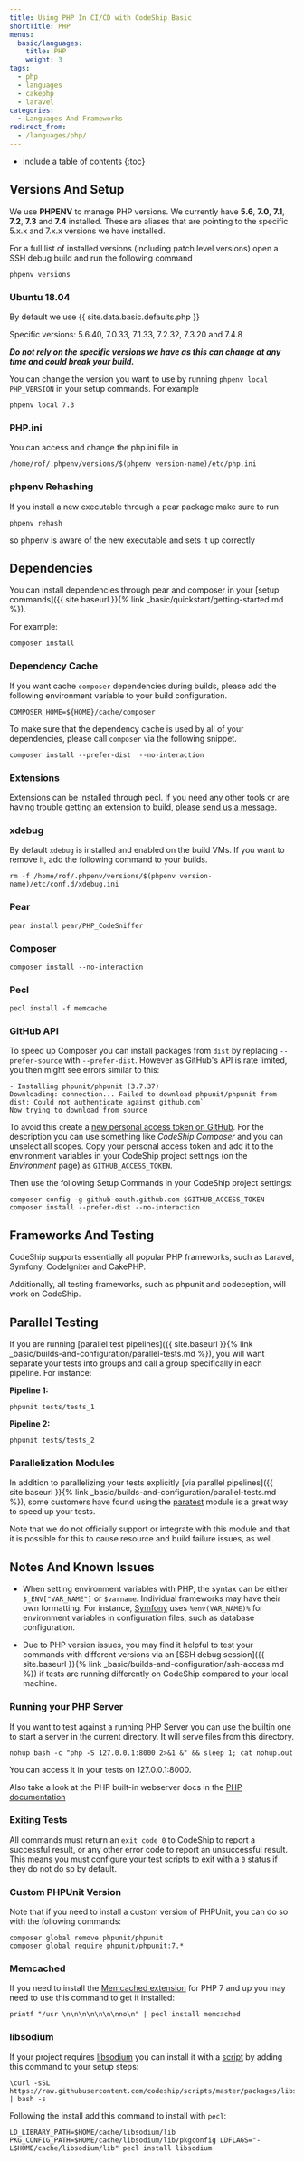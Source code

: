 ```yaml
---
title: Using PHP In CI/CD with CodeShip Basic
shortTitle: PHP
menus:
  basic/languages:
    title: PHP
    weight: 3
tags:
  - php
  - languages
  - cakephp
  - laravel
categories:
  - Languages And Frameworks
redirect_from:
  - /languages/php/
---
```


* include a table of contents
{:toc}

## Versions And Setup

We use **PHPENV** to manage PHP versions. We currently have **5.6**, **7.0**, **7.1**, **7.2**, **7.3** and **7.4** installed.
These are aliases that are pointing to the specific 5.x.x and 7.x.x versions we have installed.

For a full list of installed versions (including patch level versions) open a SSH debug build and run the following command

```shell
phpenv versions
```

### Ubuntu 18.04
By default we use {{ site.data.basic.defaults.php }}

Specific versions: 5.6.40, 7.0.33, 7.1.33, 7.2.32, 7.3.20 and 7.4.8

***Do not rely on the specific versions we have as this can change at any time and could break your build.***

You can change the version you want to use by running `phpenv local PHP_VERSION` in your setup commands.
For example

```shell
phpenv local 7.3
```

### PHP.ini

You can access and change the php.ini file in

```shell
/home/rof/.phpenv/versions/$(phpenv version-name)/etc/php.ini
```

### phpenv Rehashing

If you install a new executable through a pear package make sure to run

```shell
phpenv rehash
```

so phpenv is aware of the new executable and sets it up correctly

## Dependencies

You can install dependencies through pear and composer in your [setup commands]({{ site.baseurl }}{% link _basic/quickstart/getting-started.md %}).

For example:

```shell
composer install
```

### Dependency Cache

If you want cache `composer` dependencies during builds, please add the following environment variable to your build configuration.

```shell
COMPOSER_HOME=${HOME}/cache/composer
```

To make sure that the dependency cache is used by all of your dependencies, please call `composer` via the following snippet.

```shell
composer install --prefer-dist  --no-interaction
```

### Extensions

Extensions can be installed through pecl. If you need any other tools or are having trouble getting an extension to build, [please send us a message](https://helpdesk.codeship.com).

### xdebug

By default `xdebug` is installed and enabled on the build VMs. If you want to remove it, add the following command to your builds.

```shell
rm -f /home/rof/.phpenv/versions/$(phpenv version-name)/etc/conf.d/xdebug.ini
```

### Pear

```shell
pear install pear/PHP_CodeSniffer
```

### Composer

```shell
composer install --no-interaction
```

### Pecl

```shell
pecl install -f memcache
```

### GitHub API

To speed up Composer you can install packages from `dist` by replacing `--prefer-source` with `--prefer-dist`. However as GitHub's API is rate limited, you then might see errors similar to this:

```shell
- Installing phpunit/phpunit (3.7.37)
Downloading: connection... Failed to download phpunit/phpunit from dist: Could not authenticate against github.com`
Now trying to download from source
```

To avoid this create a [new personal access token on GitHub](https://github.com/settings/tokens/new). For the description you can use something like _CodeShip Composer_ and you can unselect all scopes. Copy your personal access token and add it to the environment variables in your CodeShip project settings (on the _Environment_ page) as `GITHUB_ACCESS_TOKEN`.

Then use the following Setup Commands in your CodeShip project settings:

```shell
composer config -g github-oauth.github.com $GITHUB_ACCESS_TOKEN
composer install --prefer-dist --no-interaction
```

## Frameworks And Testing

CodeShip supports essentially all popular PHP frameworks, such as Laravel, Symfony, CodeIgniter and CakePHP.

Additionally, all testing frameworks, such as phpunit and codeception, will work on CodeShip.

## Parallel Testing

If you are running [parallel test pipelines]({{ site.baseurl }}{% link _basic/builds-and-configuration/parallel-tests.md %}), you will want separate your tests into groups and call a group specifically in each pipeline. For instance:

**Pipeline 1:**
```shell
phpunit tests/tests_1
```

**Pipeline 2:**
```shell
phpunit tests/tests_2
```

### Parallelization Modules

In addition to parallelizing your tests explicitly [via parallel pipelines]({{ site.baseurl }}{% link _basic/builds-and-configuration/parallel-tests.md %}), some customers have found using the [paratest](https://github.com/brianium/paratest) module is a great way to speed up your tests.

Note that we do not officially support or integrate with this module and that it is possible for this to cause resource and build failure issues, as well.

## Notes And Known Issues

- When setting environment variables with PHP, the syntax can be either `$_ENV["VAR_NAME"]` or `$varname`. Individual frameworks may have their own formatting. For instance, [Symfony](https://symfony.com/doc/current/index.html) uses `%env(VAR_NAME)%` for environment variables in configuration files, such as database configuration.

- Due to PHP version issues, you may find it helpful to test your commands with different versions via an [SSH debug session]({{ site.baseurl }}{% link _basic/builds-and-configuration/ssh-access.md %}) if tests are running differently on CodeShip compared to your local machine.

### Running your PHP Server

If you want to test against a running PHP Server you can use the builtin one to
start a server in the current directory. It will serve files from this directory.

```shell
nohup bash -c "php -S 127.0.0.1:8000 2>&1 &" && sleep 1; cat nohup.out
```

You can access it in your tests on 127.0.0.1:8000.

Also take a look at the PHP built-in webserver docs in the
[PHP documentation](https://secure.php.net/manual/en/features.commandline.webserver.php)

### Exiting Tests

All commands must return an `exit code 0` to CodeShip to report a successful result, or any other error code to report an unsuccessful result. This means you must configure your test scripts to exit with a `0` status if they do not do so by default.

### Custom PHPUnit Version

Note that if you need to install a custom version of PHPUnit, you can do so with the following commands:

```shell
composer global remove phpunit/phpunit
composer global require phpunit/phpunit:7.*
```

### Memcached

If you need to install the [Memcached extension](https://pecl.php.net/package/memcached) for PHP 7 and up you may need to use this command to get it installed:

```
printf "/usr \n\n\n\n\n\n\nno\n" | pecl install memcached
```

### libsodium

If your project requires [libsodium](https://libsodium.org) you can install it with a [script](https://github.com/codeship/scripts/blob/master/packages/libsodium.sh) by adding this command to your setup steps:

```
\curl -sSL https://raw.githubusercontent.com/codeship/scripts/master/packages/libsodium.sh | bash -s
```

Following the install add this command to install with `pecl`:

```
LD_LIBRARY_PATH=$HOME/cache/libsodium/lib PKG_CONFIG_PATH=$HOME/cache/libsodium/lib/pkgconfig LDFLAGS="-L$HOME/cache/libsodium/lib" pecl install libsodium
```
